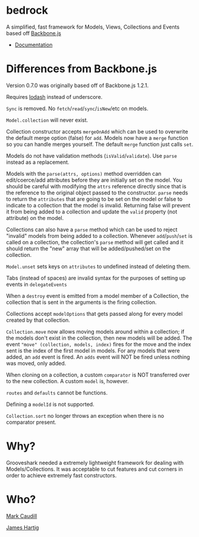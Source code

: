 bedrock
=======

A simplified, fast framework for Models, Views, Collections and Events based off [Backbone.js](https://github.com/jashkenas/backbone)

* [Documentation](doc/)

# Differences from Backbone.js

Version 0.7.0 was originally based off of Backbone.js 1.2.1.

Requires [lodash](https://github.com/lodash/lodash) instead of underscore.

`Sync` is removed. No `fetch`/`read`/`sync`/`isNew`/etc on models.

`Model.collection` will never exist.

Collection constructor accepts `mergeOnAdd` which can be used to overwrite the default merge option (false) for `add`. Models now have a
`merge` function so you can handle merges yourself. The default `merge` function just calls `set`.

Models do not have validation methods (`isValid`/`validate`). Use `parse` instead as a replacement.

Models with the `parse(attrs, options)` method overridden can edit/coerce/add attributes before they are initially set on the model. You should
be careful with modifying the `attrs` reference directly since that is the reference to the original object passed to the constructor. `parse`
needs to return the `attributes` that are going to be set on the model or false to indicate to a collection that the model is invalid. Returning
false will prevent it from being added to a collection and update the `valid` property (not attribute) on the model.

Collections can also have a `parse` method which can be used to reject "invalid" models from being added to a collection. Whenever
`add`/`push`/`set` is called on a collection, the collection's `parse` method will get called and it should return the "new" array that will be 
added/pushed/set on the collection.

`Model.unset` sets keys on `attributes` to undefined instead of deleting them.

Tabs (instead of spaces) are invalid syntax for the purposes of setting up events in `delegateEvents`

When a `destroy` event is emitted from a model member of a Collection, the collection that is sent in the arguments is the firing collection.

Collections accept `modelOptions` that gets passed along for every model created by that collection.

`Collection.move` now allows moving models around within a collection; if the models don't exist in the collection, then new models will be added.
The event `"move" (collection, models, index)` fires for the move and the index sent is the index of the first model in models. For any models
that were added, an `add` event is fired. An `adds` event will NOT be fired unless nothing was moved, only added.

When cloning on a collection, a custom `comparator` is NOT transferred over to the new collection. A custom `model` is, however.

`routes` and `defaults` cannot be functions.

Defining a `modelId` is not supported.

`Collection.sort` no longer throws an exception when there is no comparator present.

# Why?

Grooveshark needed a extremely lightweight framework for dealing with Models/Collections. It was acceptable to cut features and cut corners
in order to achieve extremely fast constructors.

# Who?

[Mark Caudill](https://github.com/mc0/)

[James Hartig](https://github.com/fastest963/)
